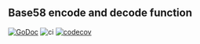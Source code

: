 ## Base58 encode and decode function
[![GoDoc](https://godoc.org/github.com/islishude/base58?status.svg)](https://pkg.go.dev/github.com/islishude/base58?tab=doc)
![ci](https://github.com/islishude/base58/workflows/test/badge.svg)
[![codecov](https://codecov.io/gh/islishude/base58/branch/master/graph/badge.svg)](https://codecov.io/gh/islishude/base58)